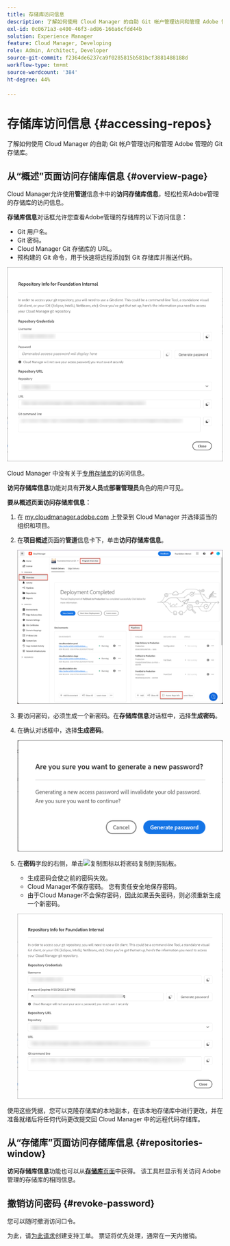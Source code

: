 ```yaml
---
title: 存储库访问信息
description: 了解如何使用 Cloud Manager 的自助 Git 帐户管理访问和管理 Adobe 管理的 Git 存储库。
exl-id: 0c0671a3-e400-46f3-ad86-166a6cfdd44b
solution: Experience Manager
feature: Cloud Manager, Developing
role: Admin, Architect, Developer
source-git-commit: f2364de6237ca9f0285815b581bcf3881488188d
workflow-type: tm+mt
source-wordcount: '384'
ht-degree: 44%

---
```



# 存储库访问信息 {#accessing-repos}

了解如何使用 Cloud Manager 的自助 Git 帐户管理访问和管理 Adobe 管理的 Git 存储库。

## 从“概述”页面访问存储库信息 {#overview-page}

Cloud Manager允许使用&#x200B;**管道**&#x200B;信息卡中的&#x200B;**访问存储库信息**，轻松检索Adobe管理的存储库的访问信息。

**存储库信息**&#x200B;对话框允许您查看Adobe管理的存储库的以下访问信息：

* Git 用户名。
* Git 密码。
* Cloud Manager Git 存储库的 URL。
* 预构建的 Git 命令，用于快速将远程添加到 Git 存储库并推送代码。

![存储库信息窗口](assets/repository-info.png)

Cloud Manager 中没有关于[专用存储库](private-repositories.md)的访问信息。

**访问存储库信息**&#x200B;功能对具有&#x200B;**开发人员**&#x200B;或&#x200B;**部署管理员**&#x200B;角色的用户可见。

**要从概述页面访问存储库信息：**

1. 在 [my.cloudmanager.adobe.com](https://my.cloudmanager.adobe.com/) 上登录到 Cloud Manager 并选择适当的组织和项目。

1. 在&#x200B;**项目概述**&#x200B;页面的&#x200B;**管道**&#x200B;信息卡下，单击&#x200B;**访问存储库信息**。

   ![访问管道信息卡上的存储库信息](assets/pipelines-card.png)

1. 要访问密码，必须生成一个新密码。在&#x200B;**存储库信息**&#x200B;对话框中，选择&#x200B;**生成密码**。

1. 在确认对话框中，选择&#x200B;**生成密码**。

   ![确认密码生成](assets/confirm-generated-password.png)

1. 在&#x200B;**密码**&#x200B;字段的右侧，单击![复制图标](https://spectrum.adobe.com/static/icons/workflow_18/Smock_Copy_18_N.svg)以将密码复制到剪贴板。

   * 生成密码会使之前的密码失效。
   * Cloud Manager不保存密码。 您有责任安全地保存密码。
   * 由于Cloud Manager不会保存密码，因此如果丢失密码，则必须重新生成一个新密码。

   ![在“存储库信息”对话框中复制密码](/help/implementing/cloud-manager/managing-code/assets/repository-copy-password.png)

使用这些凭据，您可以克隆存储库的本地副本，在该本地存储库中进行更改，并在准备就绪后将任何代码更改提交回 Cloud Manager 中的远程代码存储库。

## 从“存储库”页面访问存储库信息 {#repositories-window}

**访问存储库信息**&#x200B;功能也可以从&#x200B;[**存储库**&#x200B;页面](managing-repositories.md)中获得。 该工具栏显示有关访问 Adobe 管理的存储库的相同信息。

## 撤销访问密码 {#revoke-password}

您可以随时撤消访问口令。

为此，请[为此请求](https://experienceleague.adobe.com/zh-hans?support-solution=Experience+Manager&support-tab=home#support)创建支持工单。 票证将优先处理，通常在一天内撤销。
